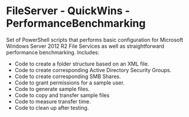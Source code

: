 # FileServer - QuickWins - PerformanceBenchmarking

Set of PowerShell scripts that performs basic configuration for Microsoft Windows Server 2012 R2 File Services as well as straightforward performance benchmarking. Includes: 

- Code to create a folder structure based on an XML file. 
- Code to create corresponding Active Directory Security Groups. 
- Code to create corresponding SMB Shares.
- Code to grant permissions for a sample user.
- Code to generate sample files.
- Code to copy and transfer sample files
- Code to measure transfer time. 
- Code to clean up after testing. 




